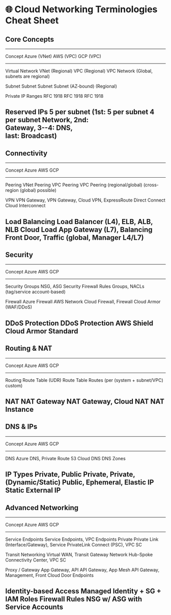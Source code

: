 # 🌐 Cloud Networking Terminologies Cheat Sheet

## Core Concepts

  -------------------------------------------------------------------------
  Concept               Azure (VNet)        AWS (VPC)       GCP (VPC)
  --------------------- ------------------- --------------- ---------------
  Virtual Network       VNet (Regional)     VPC (Regional)  VPC Network
                                                            (Global,
                                                            subnets are
                                                            regional)

  Subnet                Subnet              Subnet          Subnet
                                            (AZ-bound)      (Regional)

  Private IP Ranges     RFC 1918            RFC 1918        RFC 1918

  Reserved IPs          5 per subnet (1st:  5 per subnet    4 per subnet
                        Network, 2nd:                       
                        Gateway, 3--4: DNS,                 
                        last: Broadcast)                    
  -------------------------------------------------------------------------

## Connectivity

  ---------------------------------------------------------------------------
  Concept                  Azure               AWS             GCP
  ------------------------ ------------------- --------------- --------------
  Peering                  VNet Peering        VPC Peering     VPC Peering
                           (regional/global)   (cross-region   (global)
                                               possible)       

  VPN                      VPN Gateway,        VPN Gateway,    Cloud VPN,
                           ExpressRoute        Direct Connect  Cloud
                                                               Interconnect

  Load Balancing           Load Balancer (L4), ELB, ALB, NLB   Cloud Load
                           App Gateway (L7),                   Balancing
                           Front Door, Traffic                 (global,
                           Manager                             L4/L7)
  ---------------------------------------------------------------------------

## Security

  ---------------------------------------------------------------------------
  Concept                  Azure               AWS           GCP
  ------------------------ ------------------- ------------- ----------------
  Security Groups          NSG, ASG            Security      Firewall Rules
                                               Groups, NACLs (tag/service
                                                             account-based)

  Firewall                 Azure Firewall      AWS Network   Cloud Firewall,
                                               Firewall      Cloud Armor
                                                             (WAF/DDoS)

  DDoS Protection          DDoS Protection     AWS Shield    Cloud Armor
                           Standard                          
  ---------------------------------------------------------------------------

## Routing & NAT

  ------------------------------------------------------------------------
  Concept                  Azure               AWS           GCP
  ------------------------ ------------------- ------------- -------------
  Routing                  Route Table (UDR)   Route Table   Routes
                                               (per          (system +
                                               subnet/VPC)   custom)

  NAT                      NAT Gateway         NAT Gateway,  Cloud NAT
                                               NAT Instance  
  ------------------------------------------------------------------------

## DNS & IPs

  ------------------------------------------------------------------------
  Concept                  Azure               AWS           GCP
  ------------------------ ------------------- ------------- -------------
  DNS                      Azure DNS, Private  Route 53      Cloud DNS
                           DNS Zones                         

  IP Types                 Private, Public     Private,      Private,
                           (Dynamic/Static)    Public,       Ephemeral,
                                               Elastic IP    Static
                                                             External IP
  ------------------------------------------------------------------------

## Advanced Networking

  ----------------------------------------------------------------------------------
  Concept                  Azure               AWS                    GCP
  ------------------------ ------------------- ---------------------- --------------
  Service Endpoints        Service Endpoints,  VPC Endpoints          Private
                           Private Link        (Interface/Gateway),   Service
                                               PrivateLink            Connect (PSC),
                                                                      VPC SC

  Transit Networking       Virtual WAN,        Transit Gateway        Network
                           Hub-Spoke                                  Connectivity
                                                                      Center, VPC SC

  Proxy / Gateway          App Gateway, API    API Gateway, App Mesh  API Gateway,
                           Management, Front                          Cloud
                           Door                                       Endpoints

  Identity-based Access    Managed Identity +  SG + IAM Roles         Firewall Rules
                           NSG w/ ASG                                 with Service
                                                                      Accounts
  ----------------------------------------------------------------------------------
